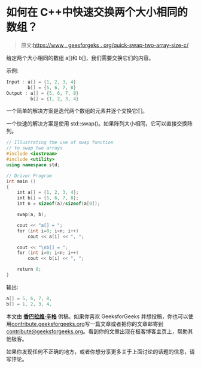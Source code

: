 # 如何在 C++中快速交换两个大小相同的数组？

> 原文:[https://www . geesforgeks . org/quick-swap-two-array-size-c/](https://www.geeksforgeeks.org/quickly-swap-two-arrays-size-c/)

给定两个大小相同的数组 a[]和 b[]，我们需要交换它们的内容。

示例:

```cpp
Input : a[] = {1, 2, 3, 4}
        b[] = {5, 6, 7, 8}
Output : a[] = {5, 6, 7, 8}
         b[] = {1, 2, 3, 4}

```

一个简单的解决方案是迭代两个数组的元素并逐个交换它们。

一个快速的解决方案是使用 std::swap()。如果阵列大小相同，它可以直接交换阵列。

```cpp
// Illustrating the use of swap function
// to swap two arrays
#include <iostream>
#include <utility>
using namespace std;

// Driver Program
int main ()
{
    int a[] = {1, 2, 3, 4};
    int b[] = {5, 6, 7, 8};
    int n = sizeof(a)/sizeof(a[0]);

    swap(a, b);

    cout << "a[] = ";
    for (int i=0; i<n; i++)
        cout << a[i] << ", ";

    cout << "\nb[] = ";
    for (int i=0; i<n; i++)
        cout << b[i] << ", ";

    return 0;
}
```

输出:

```cpp
a[] = 5, 6, 7, 8, 
b[] = 1, 2, 3, 4,
```

本文由 **[香巴拉维·辛格](https://www.facebook.com/shambhavi.singh.1217)** 供稿。如果你喜欢 GeeksforGeeks 并想投稿，你也可以使用[contribute.geeksforgeeks.org](http://contribute.geeksforgeeks.org)写一篇文章或者把你的文章邮寄到 contribute@geeksforgeeks.org。看到你的文章出现在极客博客主页上，帮助其他极客。

如果你发现任何不正确的地方，或者你想分享更多关于上面讨论的话题的信息，请写评论。